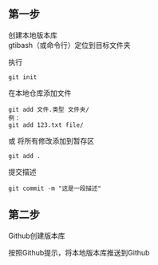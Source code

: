 ## 第一步 

创建本地版本库  
gtibash（或命令行）定位到目标文件夹

执行
```
git init
```

在本地仓库添加文件
```
git add 文件.类型 文件夹/
例：
git add 123.txt file/
```
或 将所有修改添加到暂存区
```
git add .
```
提交描述
```
git commit -m "这是一段描述"
```
## 第二步

Github创建版本库

按照Github提示，将本地版本库推送到Github
